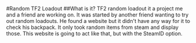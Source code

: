 #Random TF2 Loadout
##What is it?
TF2 random loadout it a project me and a friend are working on.
It was started by another friend wanting to try out random loadouts.
He found a website but it didn't have any way for it to check his backpack. It only took random items from steam and display those.
This website is going to act like that, but with the SteamID option.
